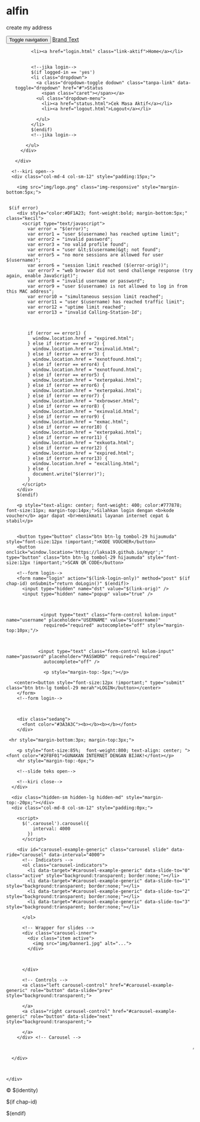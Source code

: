 # alfin
create my address
<!DOCTYPE html>
<html lang="en">

<head>
  <title>$(identity) </title>
  <link rel="icon" type="image/x-icon" href="img/favicon.ico">
  <meta charset="utf-8">
  <meta http-equiv="X-UA-Compatible" content="IE=edge">
  <meta name="viewport" content="width=device-width, user-scalable=no, initial-scale=1.0, maximum-scale=1.0">
  <meta http-equiv="pragma" content="no-cache" />
  <meta http-equiv="expires" content="-1" />

  <link href="css/bootstrap.min.css" rel="stylesheet">
  <link href="css/bootstrap.css" rel="stylesheet">
  <link href="css/style.css" rel="stylesheet">



</head>

<body>




  <!--Navbar Open-->
  <nav class="navbar navbar-default example6 navbar-fixed-top">
    <div class="container">
      <div class="navbar-header">
        <button type="button" class="navbar-toggle collapsed tombol-nav" data-toggle="collapse" data-target="#navbar6">
          <span class="sr-only">Toggle navigation</span>
          <span class="icon-bar"></span>
          <span class="icon-bar"></span>
          <span class="icon-bar"></span>
        </button>
        <a class="navbar-brand text-hide" href="login.html">Brand Text
        </a>
      </div>
      <div id="navbar6" class="navbar-collapse collapse">
        <ul class="nav navbar-nav navbar-right ">

          <li><a href="login.html" class="link-aktif">Home</a></li>


          <!--jika login-->
          $(if logged-in == 'yes')
          <li class="dropdown">
            <a class="dropdown-toggle dodown" class="tanpa-link" data-toggle="dropdown" href="#">Status
              <span class="caret"></span></a>
            <ul class="dropdown-menu">
              <li><a href="status.html">Cek Masa Aktif</a></li>
              <li><a href="logout.html">Logout</a></li>

            </ul>
          </li>
          $(endif)
          <!--jika login-->

        </ul>
      </div>

    </div>

  </nav>
  <!--Navbar Close-->

  <!--konten open-->
  <div class="container">
    <div class="col-md-10 col-md-offset-1 col-sm-8 col-sm-offset-2 box-utama" style="padding:0px;">



      <!--kiri open-->
      <div class="col-md-4 col-sm-12" style="padding:15px;">

        <img src="img/logo.png" class="img-responsive" style="margin-bottom:5px;">

      
     $(if error)
        <div style="color:#DF1A23; font-weight:bold; margin-bottom:5px;" class="kecil">
          <script type="text/javascript">
            var error = "$(error)";
            var error1 = "user $(username) has reached uptime limit";
            var error2 = "invalid password";
            var error3 = "no valid profile found";
            var error4 = "user &lt;$(username)&gt; not found";
            var error5 = "no more sessions are allowed for user $(username)";
            var error6 = "session limit reached ($(error-orig))";
            var error7 = "web browser did not send challenge response (try again, enable JavaScript)";
            var error8 = "invalid username or password";
            var error9 = "user $(username) is not allowed to log in from this MAC address";
            var error10 = "simultaneous session limit reached";
            var error11 = "user $(username) has reached traffic limit";
            var error12 = "uptime limit reached";
            var error13 = "invalid Calling-Station-Id";



            if (error == error1) {
              window.location.href = "expired.html";
            } else if (error == error2) {
              window.location.href = "exinvalid.html";
            } else if (error == error3) {
              window.location.href = "exnotfound.html";
            } else if (error == error4) {
              window.location.href = "exnotfound.html";
            } else if (error == error5) {
              window.location.href = "exterpakai.html";
            } else if (error == error6) {
              window.location.href = "exterpakai.html";
            } else if (error == error7) {
              window.location.href = "exbrowser.html";
            } else if (error == error8) {
              window.location.href = "exinvalid.html";
            } else if (error == error9) {
              window.location.href = "exmac.html";
            } else if (error == error10) {
              window.location.href = "exterpakai.html";
            } else if (error == error11) {
              window.location.href = "exkuota.html";
            } else if (error == error12) {
              window.location.href = "expired.html";
            } else if (error == error13) {
              window.location.href = "excalling.html";
            } else {
              document.write("$(error)");
            }
          </script>
        </div>
        $(endif)    

        <p style="text-align: center; font-weight: 400; color:#777878; font-size:11px; margin-top:14px;">Silahkan login dengan <b>kode voucher</b> agar dapat <br>menikmati layanan internet cepat & stabil</p>


        <button type="button" class="btn btn-lg tombol-29 hijaumuda" style="font-size:12px !important;">KODE VOUCHER</button>
        <button onclick="window.location='https://laksa19.github.io/myqr';" type="button" class="btn btn-lg tombol-29 hijaumuda" style="font-size:12px !important;">SCAN QR CODE</button>

        <!--form login-->
        <form name="login" action="$(link-login-only)" method="post" $(if chap-id) onSubmit="return doLogin()" $(endif)>
          <input type="hidden" name="dst" value="$(link-orig)" />
          <input type="hidden" name="popup" value="true" />


      
                 <input type="text" class="form-control kolom-input" name="username" placeholder="USERNAME" value="$(username)"
                  required="required" autocomplete="off" style="margin-top:10px;"/>
            

        
                <input type="text" class="form-control kolom-input" name="password" placeholder="PASSWORD" required="required"
                  autocomplete="off" /> 
<!-- 
                  <div class="form-group">
                    <div class="input-group">
                      <span class="input-group-addon" style="background-color:transparent; border:none;"><i class="glyphicon glyphicon-user" aria-hidden="true" style="color:#000; background-color:#fff; border:2px solid #000; padding:3px; border-radius:40px;"></i></span>
                      <input type="text" class="form-control kolom-input" name="username" placeholder="USERNAME" value="$(username)"
                      required="required" autocomplete="off" />
                  </div>
                </div>
      
                <div class="form-group">
                <div class="input-group">
                  <span class="input-group-addon" style="background-color:transparent; border:none;"><i class="glyphicon glyphicon-lock" aria-hidden="true" style="color:#000; background-color:#fff; border:2px solid #000; padding:3px; border-radius:40px;"></i></span>
                  <input type="text" class="form-control  kolom-input" name="password" placeholder="PASSWORD" required="required"
                  autocomplete="off" />		
              </div>
            </div>
            -->


                  <p style="margin-top:-5px;"></p>
     
  <!-- $(if logged-in == 'yes')
          <button type="button" class="btn btn-lg tombol-29 abutua disabled" style="font-size:12px !important;">
           LIMITED</button>
          $(else)
          $(if trial == 'yes')
          <a href="$(link-login-only)?dst=$(link-orig-esc)&amp;username=T-$(mac-esc)" data-toggle="tooltip"
            data-placement="top">
            <button type="button" class="btn btn-lg tombol-29 hijaumuda" style="font-size:12px !important;">FREE</button></a>
          $(else)
          <button style="font-size:12px !important;" type="button" class="btn btn-lg abutua tombol-29 disabled" data-toggle="popover" data-placement="top"
            data-content="Server Offline">LIMITED</button>
          $(endif)
          $(endif)    -->
    

       <center><button style="font-size:12px !important;" type="submit" class="btn btn-lg tombol-29 merah">LOGIN</button></center>
        </form>
        <!--form login-->



        <div class="sedang">
          <font color="#3A3A3C"><b></b><b></b></font>
        </div>

     <hr style="margin-bottom:3px; margin-top:3px;">
        
        <p style="font-size:85%;  font-weight:800; text-align: center; "><font color="#2F8F01">GUNAKAN INTERNET DENGAN BIJAK!</font></p>
        <hr style="margin-top:-6px;">

        <!--slide teks open-->
<!--
        <hr style="margin-bottom:1px; margin-top:10px;">
        <div class="sedang">
          <script>
            $('.carousel').carousel({
                interval: 3000
              })
            </script>

          <div id="carousel-example-generic1" class="carousel slide" data-ride="carousel" data-interval="3000">
         
            <ol class="carousel-indicators">
              <li data-target="#carousel-example-generic1" data-slide-to="0" class="active" style="background:transparent; border:none;"></li>
              <li data-target="#carousel-example-generic1" data-slide-to="1" style="background:transparent; border:none;"></li>
              <li data-target="#carousel-example-generic1" data-slide-to="2" style="background:transparent; border:none;"></li>


            </ol>

         
            <div class="carousel-inner">

              <div class="item active ">
                <b>Silahkan <b>Beli Voucher Wifi</b><br>Agar dapat terhubung internet
                </b>
              </div>



            

            </div>

          </div> 

        </div>
        <hr style="margin-top:3px; margin-bottom:5px;">

       
      -->



        <!--kiri close-->
      </div>

      <div class="hidden-sm hidden-lg hidden-md" style="margin-top:-20px;"></div>
      <div class="col-md-8 col-sm-12" style="padding:0px;">

        <script>
          $('.carousel').carousel({
              interval: 4000
            })
          </script>

        <div id="carousel-example-generic" class="carousel slide" data-ride="carousel" data-interval="4000">
          <!-- Indicators -->
          <ol class="carousel-indicators">
            <li data-target="#carousel-example-generic" data-slide-to="0" class="active" style="background:transparent; border:none;"></li>
            <li data-target="#carousel-example-generic" data-slide-to="1" style="background:transparent; border:none;"></li>
            <li data-target="#carousel-example-generic" data-slide-to="2" style="background:transparent; border:none;"></li>
            <li data-target="#carousel-example-generic" data-slide-to="3" style="background:transparent; border:none;"></li>

          </ol>

          <!-- Wrapper for slides -->
          <div class="carousel-inner">
            <div class="item active">
              <img src="img/banner1.jpg" alt="...">
            </div>

          

          </div>

          <!-- Controls -->
          <a class="left carousel-control" href="#carousel-example-generic" role="button" data-slide="prev" style="background:transparent;">

          </a>
          <a class="right carousel-control" href="#carousel-example-generic" role="button" data-slide="next" style="background:transparent;">

          </a>
        </div> <!-- Carousel -->

  <!--marquue-->
  <div style="font-size:11px;">
    <marquee scrollamount="3" >
<b><font color="#5f5f5f"><i>Agar dapat tersambung ke jaringan internet, silahkan login menggunakan kode voucher yang sudah anda miliki. agar tetap terhubung ke jarinngan internet</i></font></b>
    </marquee>
  </div>
  <!--marquue-->

      </div>



    </div>
  </div>
  <!--konten close-->

  <div class="col-sm-6 col-sm-offset-3 copyright-teks ">
    <span class='credit-link'>&copy; $(identity) </span>
</div> 

  <script src="js/jquery.js"></script>
  <script src="js/bootstrap.min.js"></script>
  <script src="js/modal.js"></script>


  $(if chap-id)
  <form name="sendin" action="$(link-login-only)" method="post">
    <input type="hidden" name="username" />
    <input type="hidden" name="password" />
    <input type="hidden" name="dst" value="$(link-orig)" />
    <input type="hidden" name="popup" value="true" />
  </form>
  <script type="text/javascript" src="md5.js"></script>

  <script type="text/javascript">
    function doLogin() {
      document.sendin.username.value = document.login.username.value;
      document.sendin.password.value = hexMD5('$(chap-id)' + document.login.password.value + '$(chap-challenge)');
      document.sendin.submit();
      return false;
    }
  </script>
  $(endif)

  <style>
    .blink {
      animation: blink-animation 1s steps(5, start) infinite;
      -webkit-animation: blink-animation 1s steps(5, start) infinite;
    }

    @keyframes blink-animation {
      to {
        visibility: hidden;
      }
    }

    @-webkit-keyframes blink-animation {
      to {
        visibility: hidden;
      }
    }
  </style>




</body>

</html>
